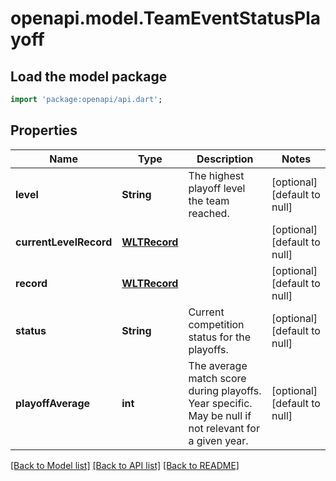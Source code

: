 # openapi.model.TeamEventStatusPlayoff

## Load the model package
```dart
import 'package:openapi/api.dart';
```

## Properties
Name | Type | Description | Notes
------------ | ------------- | ------------- | -------------
**level** | **String** | The highest playoff level the team reached. | [optional] [default to null]
**currentLevelRecord** | [**WLTRecord**](WLTRecord.md) |  | [optional] [default to null]
**record** | [**WLTRecord**](WLTRecord.md) |  | [optional] [default to null]
**status** | **String** | Current competition status for the playoffs. | [optional] [default to null]
**playoffAverage** | **int** | The average match score during playoffs. Year specific. May be null if not relevant for a given year. | [optional] [default to null]

[[Back to Model list]](../README.md#documentation-for-models) [[Back to API list]](../README.md#documentation-for-api-endpoints) [[Back to README]](../README.md)


